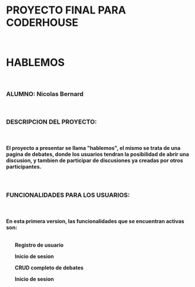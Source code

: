 <H1>PROYECTO FINAL PARA CODERHOUSE</H1>
<BR>
<H1>HABLEMOS</H1>
<BR>
<H3>ALUMNO: Nicolas Bernard</H3>
<br>
<h3>DESCRIPCION DEL PROYECTO:</h3>
<br>
<h4>El proyecto a presentar se llama <b>"hablemos"</b>, el mismo se trata de una pagina de debates, donde los usuarios
tendran la posibilidad de abrir una discusion, y tambien de participar de discusiones ya creadas por otros participantes.</h4>
<BR>
<h3>FUNCIONALIDADES PARA LOS USUARIOS:</h3>
<br>
<h4>En esta primera version, las funcionalidades que se encuentran activas son:
<br>
<br>
<ul>Registro de usuario</ul>
<ul>Inicio de sesion</ul>
<ul>CRUD completo de debates</ul>
<ul>Inicio de sesion</ul>
</h4>
